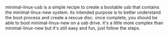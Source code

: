 minimal-linux-usb is a simple recipe to create a bootable usb that contains the minimal-linux-new system.  its intended purpose is to better understand the boot process and create a rescue disc.  once complete, you should be able to boot minimal-linux-new on a usb drive.  it's a little more complex than minimal-linux-new but it's stiil easy and fun, just follow the steps.
